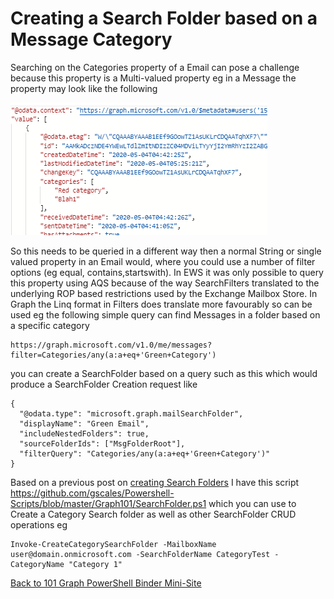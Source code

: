 # **Creating a Search Folder based on a Message Category**

Searching on the Categories property of a Email can pose a challenge because this property is a Multi-valued property eg in a Message the property may look like the following

![image-20200917131803998](https://github.com/gscales/Graph-Powershell-101-Binder/raw/master/bin/Images/image-20200917131803998.png)

So this needs to be queried in a different way then a normal String or single valued property in an Email would, where you could use a number of filter options (eg equal, contains,startswith). In EWS it was only possible to query this property using AQS because of the way SearchFilters translated to the underlying ROP based restrictions used by the Exchange Mailbox Store. In Graph the Linq format in Filters does translate more favourably so can be used eg the following simple query can find Messages in a folder based on a specific category

```
https://graph.microsoft.com/v1.0/me/messages?filter=Categories/any(a:a+eq+'Green+Category')
```

you can create a SearchFolder based on a query such as this which would produce a SearchFolder Creation request like

```
{
  "@odata.type": "microsoft.graph.mailSearchFolder",
  "displayName": "Green Email",
  "includeNestedFolders": true,
  "sourceFolderIds": ["MsgFolderRoot"],
  "filterQuery": "Categories/any(a:a+eq+'Green+Category')"
}
```

Based on a previous post on [creating Search Folders](https://github.com/gscales/Graph-Powershell-101-Binder/blob/master/Search/Creating%20a%20SearchFolder%20in%20a%20Mailbox.md) I have this script https://github.com/gscales/Powershell-Scripts/blob/master/Graph101/SearchFolder.ps1 which you can use to Create a Category Search folder as well as other SearchFolder CRUD operations eg

```
Invoke-CreateCategorySearchFolder -MailboxName user@domain.onmicrosoft.com -SearchFolderName CategoryTest -CategoryName "Category 1"
```

[Back to 101 Graph PowerShell Binder Mini-Site](https://gscales.github.io/Graph-Powershell-101-Binder/)

